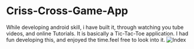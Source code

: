# Criss-Cross-Game-App
While developing android skill, i have built it, through watching you tube videos, and online Tutorials. It is basically a Tic-Tac-Toe application. I had fun developing this, and enjoyed the time.feel free to look into it.
![Index](https://github.com/vidhi1021996/Criss-Cross-Game-App/vidhi1021996/Criss-Cross-Game-App/blob/blob/master/1.jpg?raw=true)
